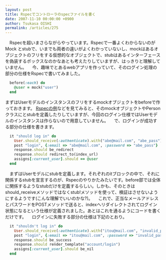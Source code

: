 ```yaml
---
layout: post
title: Rspecでコントローラのspecファイルを書く
date: 2007-11-10 00:00:00 +0900
author: Tsukasa OISHI
permalink: /articles/275
---
```


　Rspecを超いまさらながらやっています。Rspecで一番よくわからないのがMock
とstubで、いまでも両者の違いがよくわかっていないし、mockはあるオブジェクトのフリをする仮想的なオブジェクトで、stubはあるインターフェースを偽装するボックスなのかなあとも考えたりしていますが、はっきりと理解していません。
　今、趣味でとあるwebアプリを作っていて、そのログイン処理の部分の仕様をRspecで書いてみました。

```ruby
  before(:each) do
    @user = mock("user")
  end
```

まずはUserモデルのインスタンスのフリをするmockオブジェクトをbeforeで作っておきます。 [Rspecの例](http://rspec.rubyforge.org/documentation/rails/writing/controllers.html)などを見てみると、そのmockオブジェクトやPersonクラスにとstubを定義したりしていますが、今回のログイン仕様ではUserモデルのインスタンスは作らないので用意していません。
　で、ログインが成功する部分の仕様を書きます。

```ruby
  it "should log in" do
    User.should_receive(:authenticate).with("abe@mail.com", "abe_pass").and_return(@user)
    post "login", {:email => "abe@mail.com", :password => "abe_pass"}
    response.should be_redirect
    response.should redirect_to(index_url)
    assigns[:current_user].should == @user
  end
```

　まずはUserモデルにstubを定義します。それぞれのitブロックの中で、それに関係するstubを宣言するのが、Rspecのやりかたみたいです。before部では全体に関係するようなstubだけを定義するらしい。しかも、そのときはshould\_receiveメソッドではなくstub!メソッドを使って、検証はさせないようにするようです(こんな理解でいいのかな?)。
　これで、正当なメールアドレスとパスワードをPOSTメソッドで送ると、indexへリダイレクトされてログイン状態になるという仕様が定義されました。あとはこれを通るようにコードを書くだけです。
　ログインに失敗する部分の仕様は下記のとおり。

```ruby
  it "shouldn't log in" do
    User.should_receive(:authenticate).with("itou@mail.com", "invalid_pass").and_return(nil)
    post "login", {:email => "itou@mail.com", :password => "invalid_pass"}
    response.should be_success
    response.should render_template("account/login")
    assigns[:current_user].should be_nil
  end
```
